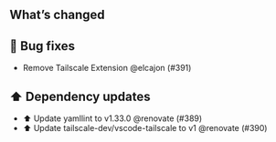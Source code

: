 ## What’s changed
## 🐛 Bug fixes

- Remove Tailscale Extension @elcajon (#391)

## ⬆️ Dependency updates

- ⬆️ Update yamllint to v1.33.0 @renovate (#389)
- ⬆️ Update tailscale-dev/vscode-tailscale to v1 @renovate (#390)
